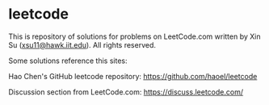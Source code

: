 # leetcode
This is repository of solutions for problems on LeetCode.com written by Xin Su (<xsu11@hawk.iit.edu>). All rights reserved.

Some solutions reference this sites:

Hao Chen's GitHub leetcode repository: <https://github.com/haoel/leetcode>

Discussion section from LeetCode.com: <https://discuss.leetcode.com/>
